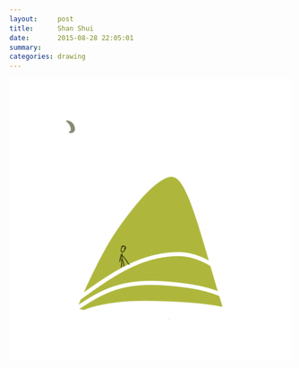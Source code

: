 ```yaml
---
layout:     post
title:      Shan Shui
date:       2015-08-28 22:05:01
summary:    
categories: drawing
---
```

![Shan Shui](/images/_diary/Shan-Shui.png "Relax.")
